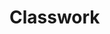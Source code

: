 # Classwork
<html>
    <head>
        <title>Test Page</title>
        <script src="index.js"></script>
        <script>alert("This is an inline script!")
                let c=()=>{
                    let i=document.getElementById('in').value
                    alert(parseInt(i)+1);
                }
                let doIt=()=>alert("Not Implemented!");
        </script>
    </head>
    <body>